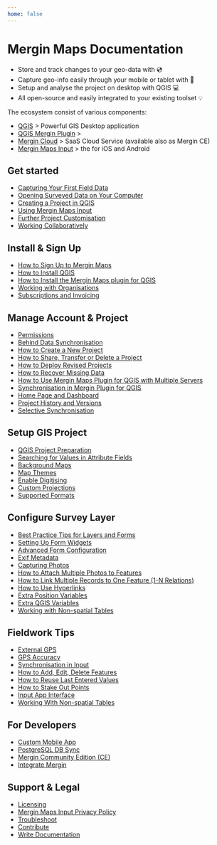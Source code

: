 ```yaml
---
home: false
---
```



# Mergin Maps Documentation

- Store and track changes to your geo-data with <MainPlatformName /> :cd:
- Capture geo-info easily through your mobile or tablet with <MobileAppName /> :iphone:
- Setup and analyse the project on desktop with QGIS :computer:
- All open-source and easily integrated to your existing toolset :bulb:

<CommunityJoin />

The ecosystem consist of various components:
 - [QGIS](https://qgis.org/) > Powerful GIS Desktop application 
 - [QGIS Mergin Plugin](https://plugins.qgis.org/plugins/Mergin/) > <QGISPluginName />
 - [Mergin Cloud](https://public.cloudmergin.com) > SaaS Cloud Service (available also as Mergin CE)
 - [Mergin Maps Input](https://inputapp.io) > the <MobileAppName /> for iOS and Android
 
## Get started 

<AppDownload />

- [Capturing Your First Field Data](./tutorials/capturing-first-data/index.md)
- [Opening Surveyed Data on Your Computer](./tutorials/opening-surveyed-data-on-your-computer/index.md)
- [Creating a Project in QGIS](./tutorials/creating-a-project-in-qgis/index.md)
- [Using Mergin Maps Input](./tutorials/mobile/index.md)
- [Further Project Customisation](./tutorials/further-project-customisation/index.md)
- [Working Collaboratively](./tutorials/working-collaboratively/index.md)

## Install & Sign Up
- [How to Sign Up to Mergin Maps](./setup/sign-up-to-mergin-maps/)
- [How to Install QGIS](./setup/install-qgis/)
- [How to Install the Mergin Maps plugin for QGIS](./setup/install-mergin-maps-plugin-for-qgis/)
- [Working with Organisations](./setup/working-with-organisations/)
- [Subscriptions and Invoicing](./setup/subscriptions/)

## Manage Account & Project
- [Permissions](./manage/permissions/)
- [Behind Data Synchronisation](./manage/synchronisation/)
- [How to Create a New Project](./manage/create-project/)
- [How to Share, Transfer or Delete a Project](./manage/project-advanced/)
- [How to Deploy Revised Projects](./manage/deploy-new-project/)
- [How to Recover Missing Data](./manage/missing-data/)
- [How to Use Mergin Maps Plugin for QGIS with Multiple Servers](./manage/plugin-multi-server-use/)
- [Synchronisation in Mergin Plugin for QGIS](./manage/plugin-sync-project/)
- [Home Page and Dashboard](./manage/dashboard/)
- [Project History and Versions](./manage/project-details/)
- [Selective Synchronisation](./manage/selective_sync/)

## Setup GIS Project
- [QGIS Project Preparation](./gis/features/)
- [Searching for Values in Attribute Fields](./gis/search_data/)
- [Background Maps](./gis/settingup_background_map/)
- [Map Themes](./gis/setup_themes/)
- [Enable Digitising](./gis/enable_digitising/)
- [Custom Projections](./gis/proj/)
- [Supported Formats](./gis/supported_formats/)

## Configure Survey Layer
- [Best Practice Tips for Layers and Forms](./layer/best-practice/)
- [Setting Up Form Widgets](./layer/settingup_forms/)
- [Advanced Form Configuration](./layer/settingup_forms_settings/)
- [Exif Metadata](./layer/exif_metadata/)
- [Capturing Photos](./layer/settingup_forms_photo/)
- [How to Attach Multiple Photos to Features](./layer/attach-multiple-photos-to-features/)
- [How to Link Multiple Records to One Feature (1-N Relations)](./layer/one-to-n-relations/)
- [How to Use Hyperlinks](./layer/external-link/)
- [Extra Position Variables](./layer/position_variables/)
- [Extra QGIS Variables](./layer/plugin-variables/)
- [Working with Non-spatial Tables](./layer/working_with_nonspatial_data/)

## Fieldwork Tips
- [External GPS](./field/external_gps/)
- [GPS Accuracy](./field/gps_accuracy/)
- [Synchronisation in Input](./field/autosync/)
- [How to Add, Edit, Delete Features](./field/input_features/)
- [How to Reuse Last Entered Values](./field/reuse-last-values/)
- [How to Stake Out Points](./field/stake-out/)
- [Input App Interface](./field/input_ui/)
- [Working With Non-spatial Tables](./layer/working_with_nonspatial_data/)

## For Developers
- [Custom Mobile App](./dev/customapp/)
- [PostgreSQL DB Sync](./dev/dbsync/)
- [Mergin Community Edition (CE)](./dev/mergince/)
- [Integrate Mergin](./dev/integration/)

## Support & Legal
- [Licensing](./misc/licensing/)
- [Mergin Maps Input Privacy Policy](./misc/privacy/)
- [Troubleshoot](./misc/troubleshoot/)
- [Contribute](./misc/contribute/)
- [Write Documentation](./misc/write-docs/index.md)

